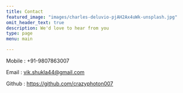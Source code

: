 ```yaml
---
title: Contact
featured_image: "images/charles-deluvio-pjAH2Ax4uWk-unsplash.jpg"
omit_header_text: true
description: We'd love to hear from you
type: page
menu: main

---
```



Mobile : +91-9807863007

Email  : vik.shukla44@gmail.com

Github : https://github.com/crazyphoton007
